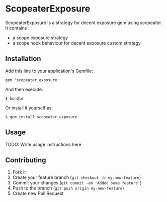 # ScopeaterExposure

ScopeaterExposure is a strategy for decent exposure gem using scopeater.
It contains :
 * a scope exposure strategy
 * a scope hook behaviour for decent exposure custom strategy

## Installation

Add this line to your application's Gemfile:

    gem 'scopeater_exposure'

And then execute:

    $ bundle

Or install it yourself as:

    $ gem install scopeater_exposure

## Usage

TODO: Write usage instructions here

## Contributing

1. Fork it
2. Create your feature branch (`git checkout -b my-new-feature`)
3. Commit your changes (`git commit -am 'Added some feature'`)
4. Push to the branch (`git push origin my-new-feature`)
5. Create new Pull Request
